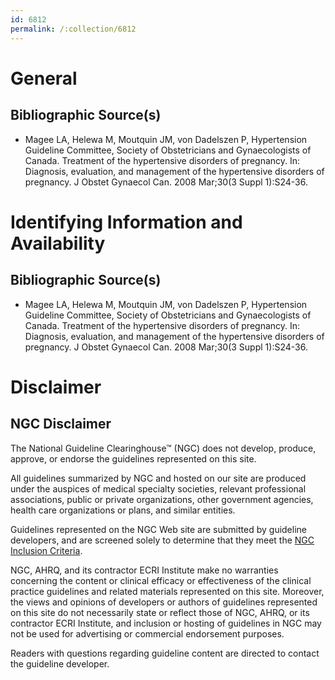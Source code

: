```yaml
---
id: 6812
permalink: /:collection/6812
---
```


# General

## Bibliographic Source(s)

- Magee LA, Helewa M, Moutquin JM, von Dadelszen P, Hypertension Guideline Committee, Society of Obstetricians and Gynaecologists of Canada. Treatment of the hypertensive disorders of pregnancy. In: Diagnosis, evaluation, and management of the hypertensive disorders of pregnancy. J Obstet Gynaecol Can. 2008 Mar;30(3 Suppl 1):S24-36.

# Identifying Information and Availability

## Bibliographic Source(s)

- Magee LA, Helewa M, Moutquin JM, von Dadelszen P, Hypertension Guideline Committee, Society of Obstetricians and Gynaecologists of Canada. Treatment of the hypertensive disorders of pregnancy. In: Diagnosis, evaluation, and management of the hypertensive disorders of pregnancy. J Obstet Gynaecol Can. 2008 Mar;30(3 Suppl 1):S24-36.

# Disclaimer

## NGC Disclaimer

The National Guideline Clearinghouse™ (NGC) does not develop, produce, approve, or endorse the guidelines represented on this site.

All guidelines summarized by NGC and hosted on our site are produced under the auspices of medical specialty societies, relevant professional associations, public or private organizations, other government agencies, health care organizations or plans, and similar entities.

Guidelines represented on the NGC Web site are submitted by guideline developers, and are screened solely to determine that they meet the [NGC Inclusion Criteria](/help-and-about/summaries/inclusion-criteria).

NGC, AHRQ, and its contractor ECRI Institute make no warranties concerning the content or clinical efficacy or effectiveness of the clinical practice guidelines and related materials represented on this site. Moreover, the views and opinions of developers or authors of guidelines represented on this site do not necessarily state or reflect those of NGC, AHRQ, or its contractor ECRI Institute, and inclusion or hosting of guidelines in NGC may not be used for advertising or commercial endorsement purposes.

Readers with questions regarding guideline content are directed to contact the guideline developer.

